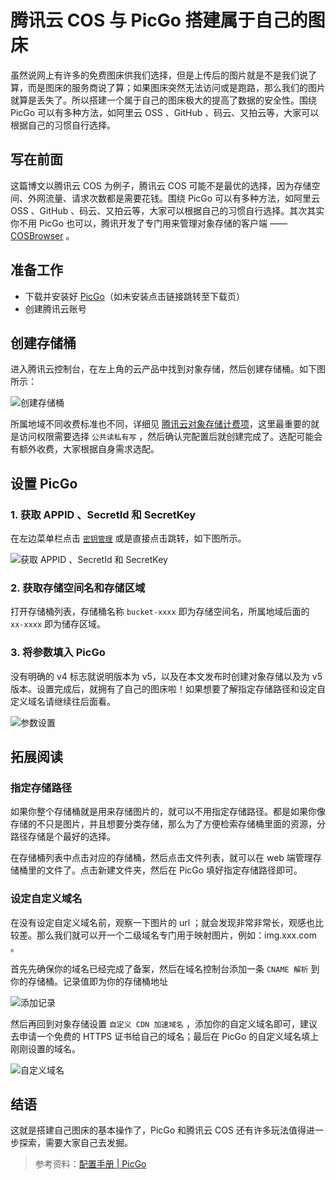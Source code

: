 # 腾讯云 COS 与 PicGo 搭建属于自己的图床

虽然说网上有许多的免费图床供我们选择，但是上传后的图片就是不是我们说了算，而是图床的服务商说了算；如果图床突然无法访问或是跑路，那么我们的图片就算是丢失了。所以搭建一个属于自己的图床极大的提高了数据的安全性。围绕 PicGo 可以有多种方法，如阿里云 OSS 、GitHub 、码云、又拍云等，大家可以根据自己的习惯自行选择。

## 写在前面

这篇博文以腾讯云 COS 为例子，腾讯云 COS 可能不是最优的选择，因为存储空间、外网流量、请求次数都是需要花钱。围绕 PicGo 可以有多种方法，如阿里云 OSS 、GitHub 、码云、又拍云等，大家可以根据自己的习惯自行选择。其次其实你不用 PicGo 也可以，腾讯开发了专门用来管理对象存储的客户端 —— [COSBrowser](https://cloud.tencent.com/document/product/436/11366) 。

## 准备工作

- 下载并安装好 [PicGo](https://github.com/Molunerfinn/PicGo/releases)（如未安装点击链接跳转至下载页）
- 创建腾讯云账号

## 创建存储桶

进入腾讯云控制台，在左上角的云产品中找到对象存储，然后创建存储桶。如下图所示：

![创建存储桶](https://img.secretbase.cn/img/20220322-creatbucket.png)

所属地域不同收费标准也不同，详细见 [腾讯云对象存储计费项](https://cloud.tencent.com/document/product/436/53859)，这里最重要的就是访问权限需要选择 `公共读私有写` ，然后确认完配置后就创建完成了。选配可能会有额外收费，大家根据自身需求选配。

## 设置 PicGo

### 1. 获取 APPID 、SecretId 和 SecretKey

在左边菜单栏点击 [`密钥管理`](https://console.cloud.tencent.com/cam/capi) 或是直接点击跳转，如下图所示。

![获取 APPID 、SecretId 和 SecretKey ](https://img.secretbase.cn/img/20220322-getparam.png)

### 2. 获取存储空间名和存储区域

打开存储桶列表，存储桶名称 `bucket-xxxx` 即为存储空间名，所属地域后面的 `xx-xxxx` 即为储存区域。

### 3. 将参数填入 PicGo

没有明确的 v4 标志就说明版本为 v5，以及在本文发布时创建对象存储以及为 v5 版本。设置完成后，就拥有了自己的图床啦！如果想要了解指定存储路径和设定自定义域名请继续往后面看。

![参数设置](https://img.secretbase.cn/img/20220322-picgosetting.png)

## 拓展阅读

### 指定存储路径

如果你整个存储桶就是用来存储图片的，就可以不用指定存储路径。都是如果你像存储的不只是图片，并且想要分类存储，那么为了方便检索存储桶里面的资源，分路径存储是个最好的选择。

在存储桶列表中点击对应的存储桶，然后点击文件列表，就可以在 web 端管理存储桶里的文件了。点击新建文件夹，然后在 PicGo 填好指定存储路径即可。

### 设定自定义域名

在没有设定自定义域名前，观察一下图片的 url ；就会发现非常非常长，观感也比较差。那么我们就可以开一个二级域名专门用于映射图片，例如：img.xxx.com 。

首先先确保你的域名已经完成了备案，然后在域名控制台添加一条 `CNAME 解析` 到你的存储桶。记录值即为你的存储桶地址

![添加记录](https://img.secretbase.cn/img/20220322-creatCNAME.png)

然后再回到对象存储设置 `自定义 CDN 加速域名` ，添加你的自定义域名即可，建议去申请一个免费的 HTTPS 证书给自己的域名；最后在 PicGo 的自定义域名填上刚刚设置的域名。

![自定义域名](https://img.secretbase.cn/img/20220322-diydomain.png)

## 结语

这就是搭建自己图床的基本操作了，PicGo 和腾讯云 COS 还有许多玩法值得进一步探索，需要大家自己去发掘。

>参考资料：[配置手册 | PicGo](https://picgo.github.io/PicGo-Doc/zh/guide/config.html#%E8%85%BE%E8%AE%AF%E4%BA%91cos)
